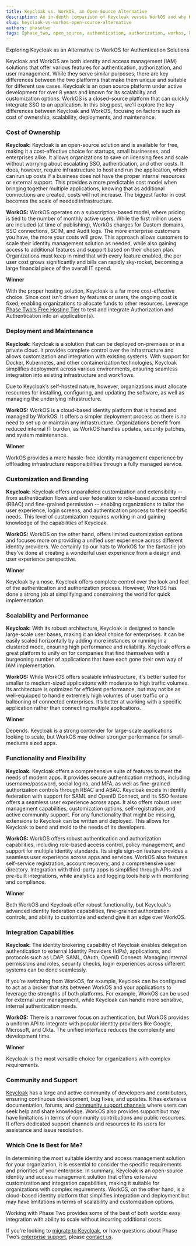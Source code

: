 ```yaml
---
title: Keycloak vs. WorkOS, an Open-Source Alternative
description: An in-depth comparison of Keycloak versus WorkOS and why Keycloak is a strong alternative to a paid Authentication and Authorization service.
slug: keyclaok-vs-workos-open-source-alternative
authors: phasetwo
tags: [phase_two, open_source, authentication, authorization, workos, keycloak]
---
```


Exploring Keycloak as an Alternative to WorkOS for Authentication Solutions

Keycloak and WorkOS are both identity and access management (IAM) solutions that offer various features for authentication, authorization, and user management. While they serve similar purposes, there are key differences between the two platforms that make them unique and suitable for different use cases. Keycloak is an open source platform under active development for over 8 years and known for its scalability and customization options. WorkOS is a closed-source platform that can quickly integrate SSO to an application. In this blog post, we'll explore the key differences between Keycloak and WorkOS, focusing on factors such as cost of ownership, scalability, deployments, and maintenance.

<!--truncate-->

### Cost of Ownership

**Keycloak:**
Keycloak is an open-source solution and is available for free, making it a cost-effective choice for startups, small businesses, and enterprises alike. It allows organizations to save on licensing fees and scale without worrying about escalating SSO, authentication, and other costs. It does, however, require infrastructure to host and run the application, which can run up costs if a business does not have the proper internal resources or external support. This provides a more predictable cost model when bringing together multiple applications, knowing that as additional connections are created, costs will not increase. The biggest factor in cost becomes the scale of needed infrastructure.

**WorkOS:**
WorkOS operates on a subscription-based model, where pricing is tied to the number of monthly active users. While the first million users are included (at time of publishing), WorkOs charges for Custom domains, SSO connections, SCIM, and Audit logs. The more enterprise customers you have, the more your costs will grow. This approach allows customers to scale their identity management solution as needed, while also gaining access to additional features and support based on their chosen plan. Organizations must keep in mind that with every feature enabled, the per user cost grows significantly and bills can rapidly sky-rocket, becoming a large financial piece of the overall IT spend.

**Winner**

With the proper hosting solution, Keycloak is a far more cost-effective choice. Since cost isn't driven by features or users, the ongoing cost is fixed, enabling organizations to allocate funds to other resources. Leverage [Phase Two's Free Hosting Tier](https://phasetwo.io/hosting/) to test and integrate Authorization and Authentication into an application(s).

### Deployment and Maintenance

**Keycloak:**
Keycloak is a solution that can be deployed on-premises or in a private cloud. It provides complete control over the infrastructure and allows customization and integration with existing systems. With support for Docker, Kubernetes, and other containerization technologies, Keycloak simplifies deployment across various environments, ensuring seamless integration into existing infrastructure and workflows.

Due to Keycloak’s self-hosted nature, however, organizations must allocate resources for installing, configuring, and updating the software, as well as managing the underlying infrastructure.

**WorkOS:**
WorkOS is a cloud-based identity platform that is hosted and managed by WorkOS. It offers a simpler deployment process as there is no need to set up or maintain any infrastructure.
Organizations benefit from reduced internal IT burden, as WorkOS handles updates, security patches, and system maintenance.

**Winner**

WorkOS provides a more hassle-free identity management experience by offloading infrastructure responsibilities through a fully managed service.

### Customization and Branding

**Keycloak:**
Keycloak offers unparalleled customization and extensibility -- from authentication flows and user federation to role-based access control (RBAC) and fine-grained permission -- enabling organizations to tailor the user experience, login screens, and authentication process to their specific needs. This level of customization requires working in and gaining knowledge of the capabilities of Keycloak.

**WorkOS:**
WorkOS on the other hand, offers limited customization options and focuses more on providing a unified user experience across different identity providers. We certainly tip our hats to WorkOS for the fantastic job they’ve done at creating a wonderful user experience from a design and user experience perspective.

**Winner**

Keycloak by a nose. Keycloak offers complete control over the look and feel of the authentication and authorization process. However, WorkOS has done a strong job at simplifying and constraining the world for quick implementation.

### Scalability and Performance

**Keycloak:**
With its robust architecture, Keycloak is designed to handle large-scale user bases, making it an ideal choice for enterprises. It can be easily scaled horizontally by adding more instances or running in a clustered mode, ensuring high performance and reliability. Keycloak offers a great platform to unify on for companies that find themselves with a burgeoning number of applications that have each gone their own way of IAM implementation.

**WorkOS:**
While WorkOS offers scalable infrastructure, it's better suited for smaller to medium-sized applications with moderate to high traffic volumes. Its architecture is optimized for efficient performance, but may not be as well-equipped to handle extremely high volumes of user traffic or a ballooning of connected enterprises. It’s better at working with a specific application rather than connecting multiple applications.

**Winner**

Depends. Keycloak is a strong contender for large-scale applications looking to scale, but WorkOS may deliver stronger performance for small-mediums sized apps.

### Functionality and Flexibility

**Keycloak:**
Keycloak offers a comprehensive suite of features to meet the needs of modern apps. It provides secure authentication methods, including username/password, social logins, and MFA, as well as fine-grained authorization controls through RBAC and ABAC. Keycloak excels in identity federation with support for SAML and OpenID Connect, and its SSO feature offers a seamless user experience across apps. It also offers robust user management capabilities, customization options, self-registration, and active community support. For any functionality that might be missing, extensions to Keycloak can be written and deployed. This allows for Keycloak to bend and mold to the needs of its developers.

**WorkOS:**
WorkOS offers robust authentication and authorization capabilities, including role-based access control, policy management, and support for multiple identity standards. Its single sign-on feature provides a seamless user experience across apps and services. WorkOS also features self-service registration, account recovery, and a comprehensive user directory. Integration with third-party apps is simplified through APIs and pre-built integrations, while analytics and logging tools help with monitoring and compliance.

**Winner**

Both WorkOS and Keycloak offer robust functionality, but Keycloak's advanced identity federation capabilities, fine-grained authorization controls, and ability to customize and extend give it an edge over WorkOS.

### Integration Capabilities

**Keycloak:**
The identity brokering capability of Keycloak enables delegation authentication to external Identity Providers (IdPs), applications, and protocols such as LDAP, SAML, OAuth, OpenID Connect. Managing internal permissions and roles, security checks, login experiences across different systems can be done seamlessly.

If you’re switching from WorkOS, for example, Keycloak can be configured to act as a broker that sits between WorkOS and your applications to leverage the strengths of both platforms. For example, WorkOS can be used for external user management, while Keycloak can handle more sensitive, internal authentication needs.

**WorkOS:**
There is a narrower focus on authentication, but WorkOS provides a uniform API to integrate with popular identity providers like Google, Microsoft, and Okta. The unified interface reduces the complexity and development time.

**Winner**

Keycloak is the most versatile choice for organizations with complex requirements.

### Community and Support

[Keycloak](https://github.com/keycloak) has a large and active community of developers and contributors, ensuring continuous development, bug fixes, and updates. It has extensive documentation, forums, and [community support channels](https://keycloak.discourse.group/) where users can seek help and share knowledge. WorkOS also provides support but may have limitations in terms of community contributions and public resources. It offers dedicated support channels and resources to its users for assistance and issue resolution.

### Which One Is Best for Me?

In determining the most suitable identity and access management solution for your organization, it is essential to consider the specific requirements and priorities of your enterprise. In summary, Keycloak is an open-source identity and access management solution that offers extensive customization and integration capabilities, making it suitable for organizations with complex requirements. WorkOS, on the other hand, is a cloud-based identity platform that simplifies integration and deployment but may have limitations in terms of scalability and customization options.

Working with Phase Two provides some of the best of both worlds: easy integration with ability to scale without incurring additional costs.

If you’re looking to [migrate to Keycloak](https://phasetwo.io/support/migrate-to-keycloak/), or have questions about Phase Two’s [enterprise support](https://phasetwo.io/support/), please [contact us](https://app.simplymeet.me/phasetwo).

